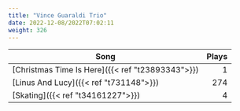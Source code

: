 ```yaml
---
title: "Vince Guaraldi Trio"
date: 2022-12-08/2022T07:02:11
weight: 326
---
```




 Song | Plays 
----- | -----:
[Christmas Time Is Here]({{< ref "t23893343">}}) | 1
[Linus And Lucy]({{< ref "t731148">}}) | 274
[Skating]({{< ref "t34161227">}}) | 4
